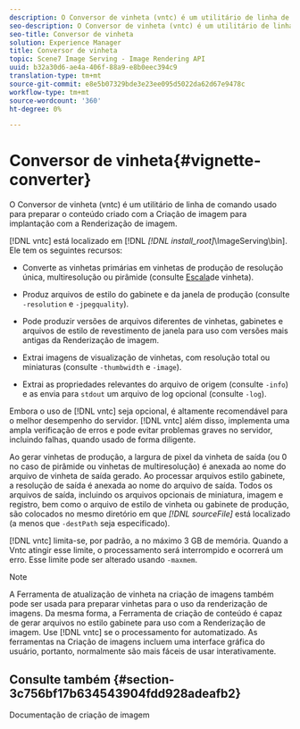 ```yaml
---
description: O Conversor de vinheta (vntc) é um utilitário de linha de comando usado para preparar o conteúdo criado com a Criação de imagem para implantação com a Renderização de imagem.
seo-description: O Conversor de vinheta (vntc) é um utilitário de linha de comando usado para preparar o conteúdo criado com a Criação de imagem para implantação com a Renderização de imagem.
seo-title: Conversor de vinheta
solution: Experience Manager
title: Conversor de vinheta
topic: Scene7 Image Serving - Image Rendering API
uuid: b32a30d6-ae4a-406f-88a9-e8b0eec394c9
translation-type: tm+mt
source-git-commit: e8e5b07329bde3e23ee095d5022da62d67e9478c
workflow-type: tm+mt
source-wordcount: '360'
ht-degree: 0%

---
```



# Conversor de vinheta{#vignette-converter}

O Conversor de vinheta (vntc) é um utilitário de linha de comando usado para preparar o conteúdo criado com a Criação de imagem para implantação com a Renderização de imagem.

[!DNL vntc] está localizado em [!DNL *[!DNL install_root]*\ImageServing\bin]. Ele tem os seguintes recursos:

* Converte as vinhetas primárias em vinhetas de produção de resolução única, multiresolução ou pirâmide (consulte [Escala](../../../../ir-api/vntc/utilities/c-ir-vignette-converter-vntc/c-ir-vignette-scaling.md#concept-e373a29c2f954df98d704c7723804585)de vinheta).
* Produz arquivos de estilo do gabinete e da janela de produção (consulte `-resolution` e `-jpegquality`).

* Pode produzir versões de arquivos diferentes de vinhetas, gabinetes e arquivos de estilo de revestimento de janela para uso com versões mais antigas da Renderização de imagem.
* Extrai imagens de visualização de vinhetas, com resolução total ou miniaturas (consulte `-thumbwidth` e `-image`).
* Extrai as propriedades relevantes do arquivo de origem (consulte `-info`) e as envia para `stdout` um arquivo de log opcional (consulte `-log`).

Embora o uso de [!DNL vntc] seja opcional, é altamente recomendável para o melhor desempenho do servidor. [!DNL vntc] além disso, implementa uma ampla verificação de erros e pode evitar problemas graves no servidor, incluindo falhas, quando usado de forma diligente.

Ao gerar vinhetas de produção, a largura de pixel da vinheta de saída (ou 0 no caso de pirâmide ou vinhetas de multiresolução) é anexada ao nome do arquivo de vinheta de saída gerado. Ao processar arquivos estilo gabinete, a resolução de saída é anexada ao nome do arquivo de saída. Todos os arquivos de saída, incluindo os arquivos opcionais de miniatura, imagem e registro, bem como o arquivo de estilo de vinheta ou gabinete de produção, são colocados no mesmo diretório em que *[!DNL sourceFile]* está localizado (a menos que `-destPath` seja especificado).

[!DNL vntc] limita-se, por padrão, a no máximo 3 GB de memória. Quando a Vntc atingir esse limite, o processamento será interrompido e ocorrerá um erro. Esse limite pode ser alterado usando `-maxmem`.

>[!NOTE]
>
>A Ferramenta de atualização de vinheta na criação de imagens também pode ser usada para preparar vinhetas para o uso da renderização de imagens. Da mesma forma, a Ferramenta de criação de conteúdo é capaz de gerar arquivos no estilo gabinete para uso com a Renderização de imagem. Use [!DNL vntc] se o processamento for automatizado. As ferramentas na Criação de imagens incluem uma interface gráfica do usuário, portanto, normalmente são mais fáceis de usar interativamente.

## Consulte também {#section-3c756bf17b634543904fdd928adeafb2}

Documentação de criação de imagem
